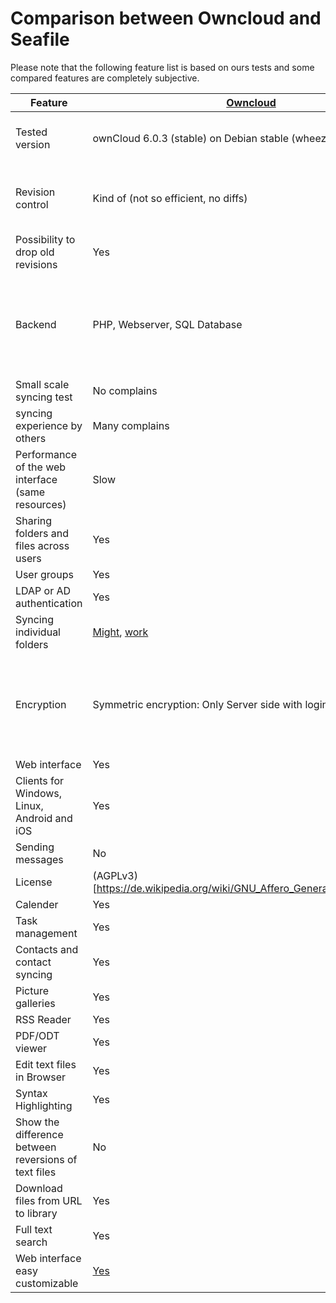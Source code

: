# Comparison between Owncloud and Seafile

Please note that the following feature list is based on ours tests and some compared features are completely subjective.

Feature                                              | [Owncloud](http://owncloud.org/)                                                                                | [Seafile](http://seafile.com/)
-------------                                        | -------------                                                                                                   | -------------
Tested version                                       | ownCloud 6.0.3 (stable) on Debian stable (wheezy)                                                               | Seafile 3.0.4 on Debian stable (wheezy)
Revision control                                     | Kind of (not so efficient, no diffs)                                                                            | Yes (based on git and works even for bigger binary files)
Possibility to drop old revisions                    | Yes                                                                                                             | Yes
Backend                                              | PHP, Webserver, SQL Database                                                                                    | C, Python, SQL Database, build-in webserver, optional: Webserver like Apache
Small scale syncing test                             | No complains                                                                                                    | No complains
syncing experience by others                         | Many complains                                                                                                  | Few complains
Performance of the web interface (same resources)    | Slow                                                                                                            | Fast
Sharing folders and files across users               | Yes                                                                                                             | Yes
User groups                                          | Yes                                                                                                             | Yes
LDAP or AD authentication                            | Yes                                                                                                             | Yes
Syncing individual folders                           | [Might](https://github.com/owncloud/mirall/issues/1021), [work](https://github.com/owncloud/mirall/issues/1390) | Yes
Encryption                                           | Symmetric encryption: Only Server side with login password                                                      | Symmetric encryption: Client side and/or Server side, enable/disable and password per library
Web interface                                        | Yes                                                                                                             | Yes
Clients for Windows, Linux, Android and iOS          | Yes                                                                                                             | Yes
Sending messages                                     | No                                                                                                              | Yes
License                                              | (AGPLv3)[https://de.wikipedia.org/wiki/GNU_Affero_General_Public_License]                                       | [GPLv3](https://de.wikipedia.org/wiki/GNU_General_Public_License)
Calender                                             | Yes                                                                                                             | No
Task management                                      | Yes                                                                                                             | No
Contacts and contact syncing                         | Yes                                                                                                             | No
Picture galleries                                    | Yes                                                                                                             | No
RSS Reader                                           | Yes                                                                                                             | No
PDF/ODT viewer                                       | Yes                                                                                                             | Yes
Edit text files in Browser                           | Yes                                                                                                             | Yes
Syntax Highlighting                                  | Yes                                                                                                             | Yes
Show the difference between reversions of text files | No                                                                                                              | Yes. Based on git.
Download files from URL to library                   | Yes                                                                                                             | No
Full text search                                     | Yes                                                                                                             | In the Pro Version
Web interface easy customizable                      | [Yes](http://owncloud.org/theming/)                                                                             | [Yes](https://github.com/haiwen/seafile/wiki/Seahub-customization)
